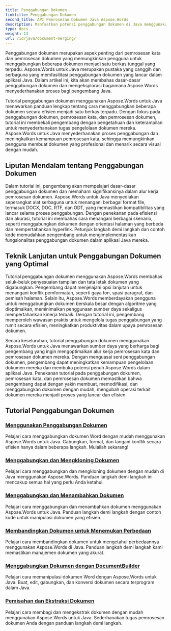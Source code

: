 ```yaml
---
title: Penggabungan Dokumen
linktitle: Penggabungan Dokumen
second_title: API Pemrosesan Dokumen Java Aspose.Words
description: Manfaatkan potensi penggabungan dokumen di Java menggunakan Aspose.Words! Pelajari cara mengolah kata dan mengolah dokumen secara efisien dengan tutorial terperinci.
type: docs
weight: 13
url: /id/java/document-merging/
---
```


Penggabungan dokumen merupakan aspek penting dari pemrosesan kata dan pemrosesan dokumen yang memungkinkan pengguna untuk menggabungkan beberapa dokumen menjadi satu berkas tunggal yang terpadu. Aspose.Words untuk Java merupakan pustaka yang canggih dan serbaguna yang memfasilitasi penggabungan dokumen yang lancar dalam aplikasi Java. Dalam artikel ini, kita akan membahas dasar-dasar penggabungan dokumen dan mengeksplorasi bagaimana Aspose.Words menyederhanakan proses bagi pengembang Java.

Tutorial penggabungan dokumen menggunakan Aspose.Words untuk Java menawarkan panduan lengkap tentang cara menggabungkan beberapa dokumen secara efisien menjadi satu berkas terpadu. Dengan fokus pada penggabungan dokumen, pemrosesan kata, dan pemrosesan dokumen, tutorial ini membekali pengembang dengan pengetahuan dan keterampilan untuk menyederhanakan tugas pengelolaan dokumen mereka. Aspose.Words untuk Java menyederhanakan proses penggabungan dan meningkatkan kemampuan pemrosesan kata, sehingga memungkinkan pengguna membuat dokumen yang profesional dan menarik secara visual dengan mudah.

## Liputan Mendalam tentang Penggabungan Dokumen

Dalam tutorial ini, pengembang akan mempelajari dasar-dasar penggabungan dokumen dan memahami signifikansinya dalam alur kerja pemrosesan dokumen. Aspose.Words untuk Java menyediakan seperangkat alat serbaguna untuk menangani berbagai format file, termasuk DOCX, DOC, RTF, dan ODT, yang memastikan kompatibilitas yang lancar selama proses penggabungan. Dengan penekanan pada efisiensi dan akurasi, tutorial ini membahas cara menangani berbagai skenario, seperti menggabungkan dokumen dengan orientasi halaman yang berbeda dan mempertahankan hyperlink. Petunjuk langkah demi langkah dan contoh kode memudahkan pengembang untuk mengimplementasikan fungsionalitas penggabungan dokumen dalam aplikasi Java mereka.

## Teknik Lanjutan untuk Penggabungan Dokumen yang Optimal

Tutorial penggabungan dokumen menggunakan Aspose.Words membahas seluk-beluk penyesuaian tampilan dan tata letak dokumen yang digabungkan. Pengembang dapat menjelajahi opsi lanjutan untuk menangani konflik pemformatan, seperti gaya fon, spasi paragraf, dan pemisah halaman. Selain itu, Aspose.Words memberdayakan pengguna untuk menggabungkan dokumen berskala besar dengan algoritme yang dioptimalkan, meminimalkan penggunaan sumber daya sekaligus mempertahankan kinerja terbaik. Dengan tutorial ini, pengembang memperoleh wawasan praktis untuk mengelola tugas penggabungan yang rumit secara efisien, meningkatkan produktivitas dalam upaya pemrosesan dokumen.

Secara keseluruhan, tutorial penggabungan dokumen menggunakan Aspose.Words untuk Java menawarkan sumber daya yang berharga bagi pengembang yang ingin mengoptimalkan alur kerja pemrosesan kata dan pemrosesan dokumen mereka. Dengan menguasai seni penggabungan dokumen, pengembang dapat meningkatkan kemampuan pengelolaan dokumen mereka dan membuka potensi penuh Aspose.Words dalam aplikasi Java. Penekanan tutorial pada penggabungan dokumen, pemrosesan kata, dan pemrosesan dokumen memastikan bahwa pengembang dapat dengan yakin membuat, memodifikasi, dan menggabungkan dokumen dengan mudah, mengubah operasi terkait dokumen mereka menjadi proses yang lancar dan efisien.

## Tutorial Penggabungan Dokumen

### [Menggunakan Penggabungan Dokumen](./using-document-merging/)
Pelajari cara menggabungkan dokumen Word dengan mudah menggunakan Aspose.Words untuk Java. Gabungkan, format, dan tangani konflik secara efisien hanya dalam beberapa langkah. Mulailah sekarang!
### [Menggabungkan dan Mengkloning Dokumen](./combining-cloning-documents/)
Pelajari cara menggabungkan dan mengkloning dokumen dengan mudah di Java menggunakan Aspose.Words. Panduan langkah demi langkah ini mencakup semua hal yang perlu Anda ketahui.
### [Menggabungkan dan Menambahkan Dokumen](./joining-appending-documents/)
Pelajari cara menggabungkan dan menambahkan dokumen menggunakan Aspose.Words untuk Java. Panduan langkah demi langkah dengan contoh kode untuk manipulasi dokumen yang efisien.
### [Membandingkan Dokumen untuk Menemukan Perbedaan](./comparing-documents-for-differences/)
Pelajari cara membandingkan dokumen untuk mengetahui perbedaannya menggunakan Aspose.Words di Java. Panduan langkah demi langkah kami memastikan manajemen dokumen yang akurat.
### [Menggabungkan Dokumen dengan DocumentBuilder](./merging-documents-documentbuilder/)
Pelajari cara memanipulasi dokumen Word dengan Aspose.Words untuk Java. Buat, edit, gabungkan, dan konversi dokumen secara terprogram dalam Java.
### [Pemisahan dan Ekstraksi Dokumen](./document-splitting-extraction/)
Pelajari cara membagi dan mengekstrak dokumen dengan mudah menggunakan Aspose.Words untuk Java. Sederhanakan tugas pemrosesan dokumen Anda dengan panduan langkah demi langkah.